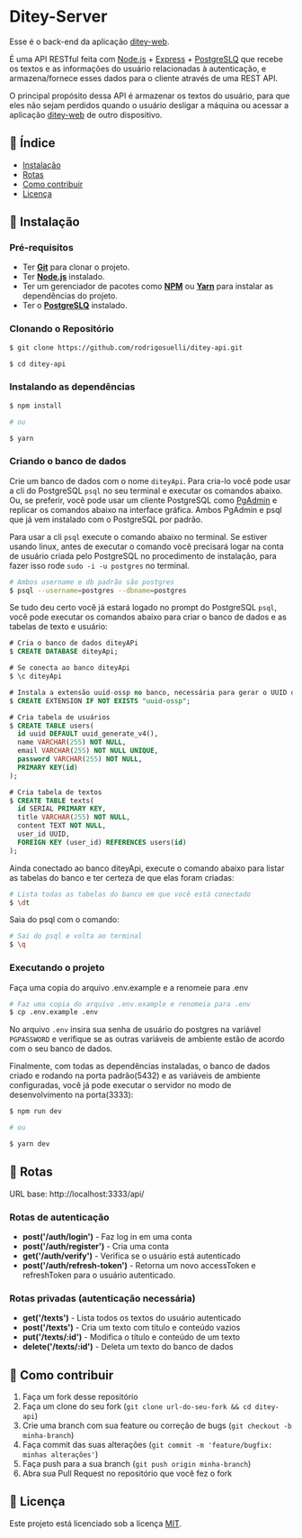 # Ditey-Server

Esse é o back-end da aplicação [ditey-web](https://github.com/rodrigosuelli/ditey-web).

É uma API RESTful feita com [Node.js](https://nodejs.org/en/) + [Express](http://expressjs.com/) + [PostgreSLQ](https://www.postgresql.org/) que recebe os textos e as informações do usuário relacionadas à autenticação, e armazena/fornece esses dados para o cliente através de uma REST API.

O principal propósito dessa API é armazenar os textos do usuário, para que eles não sejam perdidos quando o usuário desligar a máquina ou acessar a aplicação [ditey-web](https://github.com/rodrigosuelli/ditey-web) de outro dispositivo.

## 📌 Índice

- [Instalação](#-instalação)
- [Rotas](#-rotas)
- [Como contribuir](#-como-contribuir)
- [Licença](#memo-licença)

## 🚀 Instalação

### Pré-requisitos

- Ter [**Git**](https://git-scm.com/) para clonar o projeto.
- Ter [**Node.js**](https://nodejs.org/en/) instalado.
- Ter um gerenciador de pacotes como [**NPM**](https://www.npmjs.com/get-npm) ou [**Yarn**](https://classic.yarnpkg.com/en/) para instalar as dependências do projeto.
- Ter o [**PostgreSLQ**](https://www.postgresql.org/) instalado.

### Clonando o Repositório

```bash
$ git clone https://github.com/rodrigosuelli/ditey-api.git

$ cd ditey-api
```

### Instalando as dependências

```bash
$ npm install

# ou

$ yarn
```

### Criando o banco de dados

Crie um banco de dados com o nome `diteyApi`. Para cria-lo você pode usar a cli do PostgreSQL `psql` no seu terminal e executar os comandos abaixo. Ou, se preferir, você pode usar um cliente PostgreSQL como [PgAdmin](https://www.pgadmin.org/) e replicar os comandos abaixo na interface gráfica. Ambos PgAdmin e psql que já vem instalado com o PostgreSQL por padrão.

Para usar a cli `psql` execute o comando abaixo no terminal. Se estiver usando linux, antes de executar o comando você precisará logar na conta de usuário criada pelo PostgreSQL no procedimento de instalação, para fazer isso rode `sudo -i -u postgres` no terminal.

```bash
# Ambos username e db padrão são postgres
$ psql --username=postgres --dbname=postgres
```

Se tudo deu certo você já estará logado no prompt do PostgreSQL `psql`, você pode executar os comandos abaixo para criar o banco de dados e as tabelas de texto e usuário:

```sql
# Cria o banco de dados diteyAPi
$ CREATE DATABASE diteyApi;

# Se conecta ao banco diteyApi
$ \c diteyApi

# Instala a extensão uuid-ossp no banco, necessária para gerar o UUID do usuário e criar a tabela users
$ CREATE EXTENSION IF NOT EXISTS "uuid-ossp";

# Cria tabela de usuários
$ CREATE TABLE users(
  id uuid DEFAULT uuid_generate_v4(),
  name VARCHAR(255) NOT NULL,
  email VARCHAR(255) NOT NULL UNIQUE,
  password VARCHAR(255) NOT NULL,
  PRIMARY KEY(id)
);

# Cria tabela de textos
$ CREATE TABLE texts(
  id SERIAL PRIMARY KEY,
  title VARCHAR(255) NOT NULL,
  content TEXT NOT NULL,
  user_id UUID,
  FOREIGN KEY (user_id) REFERENCES users(id)
);
```

Ainda conectado ao banco diteyApi, execute o comando abaixo para listar as tabelas do banco e ter certeza de que elas foram criadas:

```bash
# Lista todas as tabelas do banco em que você está conectado
$ \dt
```

Saia do psql com o comando:

```bash
# Sai do psql e volta ao terminal
$ \q
```

### Executando o projeto

Faça uma copia do arquivo .env.example e a renomeie para .env

```bash
# Faz uma copia do arquivo .env.example e renomeia para .env
$ cp .env.example .env
```

No arquivo `.env` insira sua senha de usuário do postgres na variável `PGPASSWORD` e verifique se as outras variáveis de ambiente estão de acordo com o seu banco de dados.

Finalmente, com todas as dependências instaladas, o banco de dados criado e rodando na porta padrão(5432) e as variáveis de ambiente configuradas, você já pode executar o servidor no modo de desenvolvimento na porta(3333):

```bash
$ npm run dev

# ou

$ yarn dev
```

## 📃 Rotas

URL base: http://localhost:3333/api/

### Rotas de autenticação

- **post('/auth/login')** - Faz log in em uma conta
- **post('/auth/register')** - Cria uma conta
- **get('/auth/verify')** - Verifica se o usuário está autenticado
- **post('/auth/refresh-token')** - Retorna um novo accessToken e refreshToken para o usuário autenticado.

### Rotas privadas (autenticação necessária)

- **get('/texts')** - Lista todos os textos do usuário autenticado
- **post('/texts')** - Cria um texto com título e conteúdo vazios
- **put('/texts/:id')** - Modifica o título e conteúdo de um texto
- **delete('/texts/:id')** - Deleta um texto do banco de dados

## 🤔 Como contribuir

1. Faça um fork desse repositório
2. Faça um clone do seu fork (`git clone url-do-seu-fork && cd ditey-api`)
3. Crie uma branch com sua feature ou correção de bugs (`git checkout -b minha-branch`)
4. Faça commit das suas alterações (`git commit -m 'feature/bugfix: minhas alterações'`)
5. Faça push para a sua branch (`git push origin minha-branch`)
6. Abra sua Pull Request no repositório que você fez o fork

## 📝 Licença

Este projeto está licenciado sob a licença [MIT](./LICENSE).
